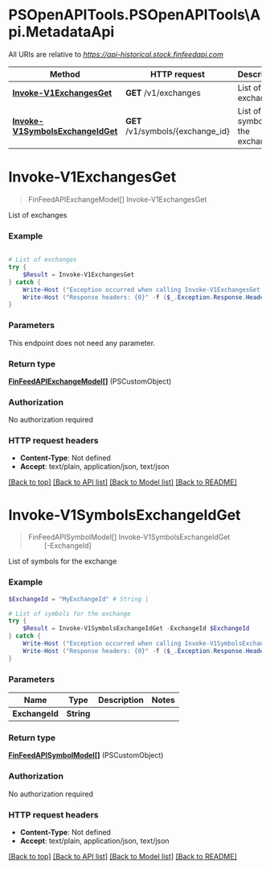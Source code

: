# PSOpenAPITools.PSOpenAPITools\Api.MetadataApi

All URIs are relative to *https://api-historical.stock.finfeedapi.com*

Method | HTTP request | Description
------------- | ------------- | -------------
[**Invoke-V1ExchangesGet**](MetadataApi.md#Invoke-V1ExchangesGet) | **GET** /v1/exchanges | List of exchanges
[**Invoke-V1SymbolsExchangeIdGet**](MetadataApi.md#Invoke-V1SymbolsExchangeIdGet) | **GET** /v1/symbols/{exchange_id} | List of symbols for the exchange


<a id="Invoke-V1ExchangesGet"></a>
# **Invoke-V1ExchangesGet**
> FinFeedAPIExchangeModel[] Invoke-V1ExchangesGet<br>

List of exchanges

### Example
```powershell

# List of exchanges
try {
    $Result = Invoke-V1ExchangesGet
} catch {
    Write-Host ("Exception occurred when calling Invoke-V1ExchangesGet: {0}" -f ($_.ErrorDetails | ConvertFrom-Json))
    Write-Host ("Response headers: {0}" -f ($_.Exception.Response.Headers | ConvertTo-Json))
}
```

### Parameters
This endpoint does not need any parameter.

### Return type

[**FinFeedAPIExchangeModel[]**](FinFeedAPIExchangeModel.md) (PSCustomObject)

### Authorization

No authorization required

### HTTP request headers

 - **Content-Type**: Not defined
 - **Accept**: text/plain, application/json, text/json

[[Back to top]](#) [[Back to API list]](../README.md#documentation-for-api-endpoints) [[Back to Model list]](../README.md#documentation-for-models) [[Back to README]](../README.md)

<a id="Invoke-V1SymbolsExchangeIdGet"></a>
# **Invoke-V1SymbolsExchangeIdGet**
> FinFeedAPISymbolModel[] Invoke-V1SymbolsExchangeIdGet<br>
> &nbsp;&nbsp;&nbsp;&nbsp;&nbsp;&nbsp;&nbsp;&nbsp;[-ExchangeId] <String><br>

List of symbols for the exchange

### Example
```powershell
$ExchangeId = "MyExchangeId" # String | 

# List of symbols for the exchange
try {
    $Result = Invoke-V1SymbolsExchangeIdGet -ExchangeId $ExchangeId
} catch {
    Write-Host ("Exception occurred when calling Invoke-V1SymbolsExchangeIdGet: {0}" -f ($_.ErrorDetails | ConvertFrom-Json))
    Write-Host ("Response headers: {0}" -f ($_.Exception.Response.Headers | ConvertTo-Json))
}
```

### Parameters

Name | Type | Description  | Notes
------------- | ------------- | ------------- | -------------
 **ExchangeId** | **String**|  | 

### Return type

[**FinFeedAPISymbolModel[]**](FinFeedAPISymbolModel.md) (PSCustomObject)

### Authorization

No authorization required

### HTTP request headers

 - **Content-Type**: Not defined
 - **Accept**: text/plain, application/json, text/json

[[Back to top]](#) [[Back to API list]](../README.md#documentation-for-api-endpoints) [[Back to Model list]](../README.md#documentation-for-models) [[Back to README]](../README.md)


